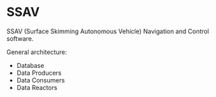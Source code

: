 # SSAV
SSAV (Surface Skimming Autonomous Vehicle) Navigation and Control software.

General architecture:

* Database
* Data Producers
* Data Consumers
* Data Reactors
